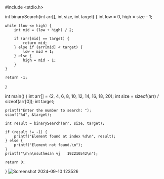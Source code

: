 #include <stdio.h>

int binarySearch(int arr[], int size, int target) {
    int low = 0, high = size - 1;
    
    while (low <= high) {
        int mid = (low + high) / 2;
        
        if (arr[mid] == target) {
            return mid;
        } else if (arr[mid] < target) {
            low = mid + 1;
        } else {
            high = mid - 1;
        }
    }
    
    return -1;
}

int main() {
    int arr[] = {2, 4, 6, 8, 10, 12, 14, 16, 18, 20};
    int size = sizeof(arr) / sizeof(arr[0]);
    int target;
    
    printf("Enter the number to search: ");
    scanf("%d", &target);
    
    int result = binarySearch(arr, size, target);
    
    if (result != -1) {
        printf("Element found at index %d\n", result);
    } else {
        printf("Element not found.\n");
    }
    printf("\n\n\nsuthesan vj   192210542\n");

    return 0;
}
![Screenshot 2024-09-10 123526](https://github.com/user-attachments/assets/2968de1b-08fe-4ac9-b0b0-7d2e5ef7ee0a)
